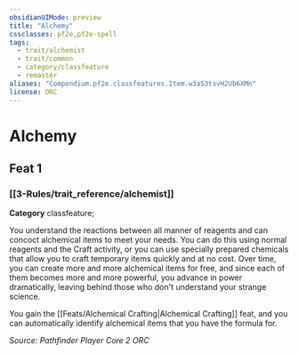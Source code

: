 ```yaml
---
obsidianUIMode: preview
title: "Alchemy"
cssclasses: pf2e,pf2e-spell
tags:
  - trait/alchemist
  - trait/common
  - category/classfeature
  - remaster
aliases: "Compendium.pf2e.classfeatures.Item.w3aS3tsvH2Ub6XMn"
license: ORC
---
```

# Alchemy
## Feat 1
### [[3-Rules/trait_reference/alchemist]]

**Category** classfeature; 




You understand the reactions between all manner of reagents and can concoct alchemical items to meet your needs. You can do this using normal reagents and the Craft activity, or you can use specially prepared chemicals that allow you to craft temporary items quickly and at no cost. Over time, you can create more and more alchemical items for free, and since each of them becomes more and more powerful, you advance in power dramatically, leaving behind those who don't understand your strange science.

You gain the [[Feats/Alchemical Crafting|Alchemical Crafting]] feat, and you can automatically identify alchemical items that you have the formula for.

*Source: Pathfinder Player Core 2*
*ORC*
